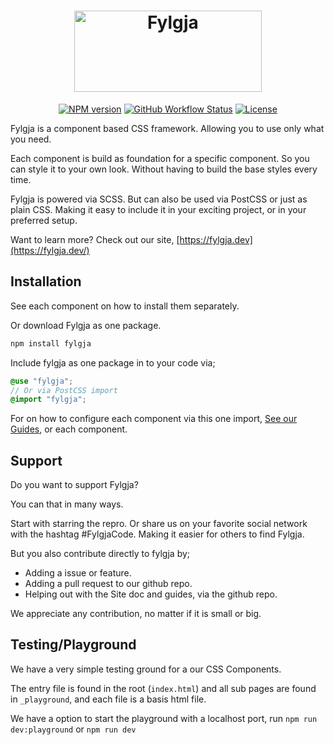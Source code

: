 <div align="center">
<h1>
  <a href="https://fylgja.dev/">
    <img src="https://github.com/fylgja/fylgja/blob/main/assets/logo.svg" alt="Fylgja" width="300" height="130">
  </a>
</h1>

[![NPM version](https://img.shields.io/npm/v/fylgja?logo=npm&style=flat-square)](https://www.npmjs.com/package/fylgja)
[![GitHub Workflow Status](https://img.shields.io/github/actions/workflow/status/fylgja/fylgja/test.yml?branch=main&color=%2343a047&style=flat-square)](/actions)
[![License](https://img.shields.io/github/license/fylgja/fylgja?color=%23234&style=flat-square)](/LICENSE)

</div>

Fylgja is a component based CSS framework.
Allowing you to use only what you need.

Each component is build as foundation for a specific component.
So you can style it to your own look.
Without having to build the base styles every time.

Fylgja is powered via SCSS.
But can also be used via PostCSS or just as plain CSS.
Making it easy to include it in your exciting project,
or in your preferred setup.

Want to learn more?
Check out our site, [https://fylgja.dev](https://fylgja.dev/)

## Installation

See each component on how to install them separately.

Or download Fylgja as one package.

```bash
npm install fylgja
```

Include fylgja as one package in to your code via;

```scss
@use "fylgja";
// Or via PostCSS import
@import "fylgja";
```

For on how to configure each component via this one import,
[See our Guides](https://fylgja.dev/guides/), or each component.

## Support

Do you want to support Fylgja?

You can that in many ways.

Start with starring the repro.
Or share us on your favorite social network with the hashtag #FylgjaCode.
Making it easier for others to find Fylgja.

But you also contribute directly to fylgja by;

- Adding a issue or feature.
- Adding a pull request to our github repo.
- Helping out with the Site doc and guides, via the github repo.

We appreciate any contribution, no matter if it is small or big.

## Testing/Playground

We have a very simple testing ground for a our CSS Components.

The entry file is found in the root (`index.html`) and all sub pages are found in `_playground`,
and each file is a basis html file.

We have a option to start the playground with a localhost port,
run `npm run dev:playground` or `npm run dev`
